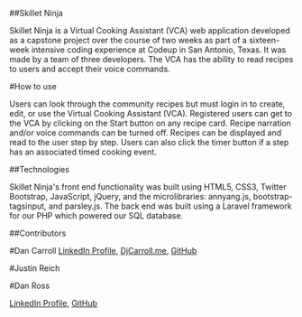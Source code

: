 ##Skillet Ninja

Skillet Ninja is a Virtual Cooking Assistant (VCA) web application developed as a capstone project over the course of two weeks as part of a sixteen-week intensive coding experience at Codeup in San Antonio, Texas. It was made by a team of three developers. The VCA has the ability to read recipes to users and accept their voice commands.


#How to use

Users can look through the community recipes but must login in to create, edit, or use the Virtual Cooking Assistant (VCA). Registered users can get to the VCA by clicking on the Start button on any recipe card. Recipe narration and/or voice commands can be turned off. Recipes can be displayed and read to the user step by step. Users can also click the timer button if a step has an associated timed cooking event.


##Technologies

Skillet Ninja's front end functionality was built using HTML5, CSS3, Twitter Bootstrap, JavaScript, jQuery, and the microlibraries: annyang.js, bootstrap-tagsinput, and parsley.js.
The back end was built using a Laravel framework for our PHP which powered our SQL database.


##Contributors

#Dan Carroll
[LinkedIn Profile](https://www.linkedin.com/in/danjcarroll), [DjCarroll.me](http://djcarroll.me), [GitHub](https://github.com/danjcarroll)

#Justin Reich


#Dan Ross

[LinkedIn Profile](www.linkedin.com/in/daniel-ross-dr87), [GitHub](https://github.com/danross826)

